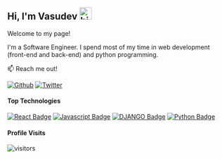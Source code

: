 ## Hi, I'm Vasudev <img src="https://user-images.githubusercontent.com/1303154/88677602-1635ba80-d120-11ea-84d8-d263ba5fc3c0.gif" width="28px" alt="hi">

Welcome to my page!

I'm a Software Engineer. I spend most of my time in web development (front-end and back-end) and python programming.

:mailbox: Reach me out!

<p><a href="https://github.com/Vasudevatirupathinaidu" target="_blank"><img alt="Github" src="https://img.shields.io/badge/GitHub-%2312100E.svg?&style=for-the-badge&logo=Github&logoColor=white" /></a> <a href="https://twitter.com/vasudev617" target="_blank"><img alt="Twitter" src="https://img.shields.io/badge/twitter-%231DA1F2.svg?&style=for-the-badge&logo=twitter&logoColor=white" /></a>

#### Top Technologies

<!-- TODO: Make technologies links takes you to repositories -->

[![React Badge](https://img.shields.io/badge/-React-61DBFB?style=for-the-badge&labelColor=black&logo=react&logoColor=61DBFB)](#) [![Javascript Badge](https://img.shields.io/badge/-Javascript-F0DB4F?style=for-the-badge&labelColor=black&logo=javascript&logoColor=F0DB4F)](#) [![DJANGO Badge](https://img.shields.io/badge/-Django-3C873A?style=for-the-badge&labelColor=black&logo=django&logoColor=3C873A)](#) [![Python Badge](https://img.shields.io/badge/-Python-007acc?style=for-the-badge&labelColor=black&logo=python&logoColor=007acc)](#)

#### Profile Visits

![visitors](https://visitor-badge.glitch.me/badge?page_id=Vasudevatirupathinaidu.Vasudevatirupathinaidu)
